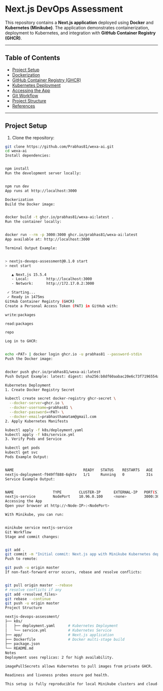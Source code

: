 # Next.js DevOps Assessment

This repository contains a **Next.js application** deployed using **Docker** and **Kubernetes (Minikube)**. The application demonstrates containerization, deployment to Kubernetes, and integration with **GitHub Container Registry (GHCR)**.

---

## Table of Contents

- [Project Setup](#project-setup)
- [Dockerization](#dockerization)
- [GitHub Container Registry (GHCR)](#github-container-registry-ghcr)
- [Kubernetes Deployment](#kubernetes-deployment)
- [Accessing the App](#accessing-the-app)
- [Git Workflow](#git-workflow)
- [Project Structure](#project-structure)
- [References](#references)

---

## Project Setup

1. Clone the repository:

```bash
git clone https://github.com/Prabhas81/wexa-ai.git
cd wexa-ai
Install dependencies:


npm install
Run the development server locally:


npm run dev
App runs at http://localhost:3000

Dockerization
Build the Docker image:


docker build -t ghcr.io/prabhas81/wexa-ai:latest .
Run the container locally:


docker run --rm -p 3000:3000 ghcr.io/prabhas81/wexa-ai:latest
App available at: http://localhost:3000

Terminal Output Example:


> nextjs-devops-assessment@0.1.0 start
> next start

   ▲ Next.js 15.5.4
   - Local:        http://localhost:3000
   - Network:      http://172.17.0.2:3000

 ✓ Starting...
 ✓ Ready in 1475ms
GitHub Container Registry (GHCR)
Create a Personal Access Token (PAT) in GitHub with:

write:packages

read:packages

repo

Log in to GHCR:


echo <PAT> | docker login ghcr.io -u prabhas81 --password-stdin
Push the Docker image:


docker push ghcr.io/prabhas81/wexa-ai:latest
Push Output Example: latest: digest: sha256:b8df60aabac20e6c73f7196554ac4ab17afde9022ece2585d47bdcd27b4002e0 size: 856

Kubernetes Deployment
1. Create Docker Registry Secret

kubectl create secret docker-registry ghcr-secret \
  --docker-server=ghcr.io \
  --docker-username=prabhas81 \
  --docker-password=<PAT> \
  --docker-email=prabhasthamatam@gmail.com
2. Apply Kubernetes Manifests

kubectl apply -f k8s/deployment.yaml
kubectl apply -f k8s/service.yml
3. Verify Pods and Service

kubectl get pods
kubectl get svc
Pods Example Output:


NAME                                READY   STATUS    RESTARTS   AGE
nextjs-deployment-f949ff888-6qktv   1/1     Running   0          31s
Service Example Output:


NAME                  TYPE        CLUSTER-IP      EXTERNAL-IP   PORT(S)          AGE
nextjs-service        NodePort    10.96.0.100     <none>        3000:30000/TCP   30s
Accessing the App
Open your browser at http://<Node-IP>:<NodePort>

With Minikube, you can run:


minikube service nextjs-service
Git Workflow
Stage and commit changes:


git add .
git commit -m "Initial commit: Next.js app with Minikube Kubernetes deployment"
Push to remote:

git push -u origin master
If non-fast-forward error occurs, rebase and resolve conflicts:


git pull origin master --rebase
# resolve conflicts if any
git add <resolved_files>
git rebase --continue
git push -u origin master
Project Structure

nextjs-devops-assessment/
├── k8s/
│   ├── deployment.yaml      # Kubernetes Deployment
│   └── service.yml          # Kubernetes Service
├── app/                     # Next.js application
├── Dockerfile               # Docker multi-stage build
├── package.json
└── README.md
Notes
Deployment uses replicas: 2 for high availability.

imagePullSecrets allows Kubernetes to pull images from private GHCR.

Readiness and liveness probes ensure pod health.

This setup is fully reproducible for local Minikube clusters and cloud-based Kubernetes.
